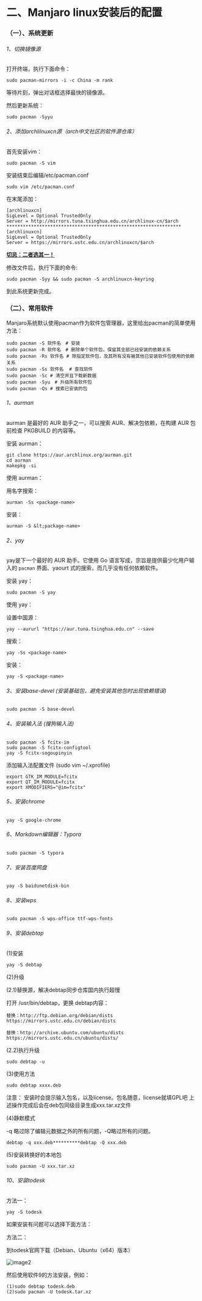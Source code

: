 # 二、Manjaro linux安装后的配置

### （一）、系统更新

###### 1、切换镜像源

打开终端，执行下面命令：

```
sudo pacman-mirrors -i -c China -m rank
```

等待片刻，弹出对话框选择最快的镜像源。

然后更新系统：

```
sudo pacman -Syyu
```

###### 2、添加archlilnuxcn源（arch中文社区的软件源仓库）

首先安装vim：

```
sudo pacman -S vim
```

安装结束后编辑/etc/pacman.conf

```
sudo vim /etc/pacman.conf
```

在末尾添加：

```
[archlinuxcn]
SigLevel = Optional TrustedOnly
Server = http://mirrors.tuna.tsinghua.edu.cn/archlinux-cn/$arch
****************************************************************
[archlinuxcn]
SigLevel = Optional TrustedOnly
Server = https://mirrors.ustc.edu.cn/archlinuxcn/$arch
```

**<u>切忌：二者选其一！</u>**

修改文件后，执行下面的命令:

```
sudo pacman -Syy && sudo pacman -S archlinuxcn-keyring
```

到此系统更新完成。

### （二）、常用软件

Manjaro系统默认使用pacman作为软件包管理器，这里给出pacman的简单使用方法：

```
sudo pacman -S 软件名　# 安装
sudo pacman -R 软件名　# 删除单个软件包，保留其全部已经安装的依赖关系
sudo pacman -Rs 软件名 # 除指定软件包，及其所有没有被其他已安装软件包使用的依赖关系
sudo pacman -Ss 软件名  # 查找软件
sudo pacman -Sc # 清空并且下载新数据
sudo pacman -Syu　# 升级所有软件包
sudo pacman -Qs # 搜索已安装的包
```

###### 1、aurman

aurman 是最好的 AUR 助手之一，可以搜索 AUR、解决包依赖，在构建 AUR 包前检查 PKGBUILD 的内容等。

安装 aurman：

```
git clone https://aur.archlinux.org/aurman.git
cd aurman
makepkg -si
```

使用 aurman：

用名字搜索：

```
aurman -Ss <package-name>
```

安装：

```
aurman -S &lt;package-name>
```

###### 2、yay

yay是下一个最好的 AUR 助手。它使用 Go 语言写成，宗旨是提供最少化用户输入的 `pacman` 界面、yaourt 式的搜索，而几乎没有任何依赖软件。

安装 yay：

```
sudo pacman -S yay
```

使用 yay：

设置中国源：

```
yay --aururl "https://aur.tuna.tsinghua.edu.cn" --save
```

搜索：

```
yay -Ss <package-name>
```

安装：

```
yay -S <package-name>
```

###### 3、安装base-devel (安装基础包，避免安装其他包时出现依赖错误)

```
sudo pacman -S base-devel
```

###### 4、安装输入法 (搜狗输入法)

```
sudo pacman -S fcitx-im
sudo pacman -S fcitx-configtool
yay -S fcitx-sogoupinyin
```

添加输入法配置文件 (sudo vim ~/.xprofile)

```
export GTK_IM_MODULE=fcitx
export QT_IM_MODULE=fcitx
export XMODIFIERS="@im=fcitx"
```

###### 5、安装chrome

```
yay -S google-chrome
```

###### 6、Markdown编辑器：Typora

```
sudo pacman -S typora
```

###### 7、安装百度网盘

```
yay -S baidunetdisk-bin
```

###### 8、安装wps

```
sudo pacman -S wps-office ttf-wps-fonts
```

###### 9、安装debtap

(1)安装

```
yay -S debtap
```

(2)升级

(2.1)替换源，解决debtap同步仓库国内执行超慢

打开 /usr/bin/debtap，更换 debtap内容：

```shell
替换：http://ftp.debian.org/debian/dists
https://mirrors.ustc.edu.cn/debian/dists

替换：http://archive.ubuntu.com/ubuntu/dists
https://mirrors.ustc.edu.cn/ubuntu/dists/
```

(2.2)执行升级

```
sudo debtap -u
```

(3)使用方法

```
sudo debtap xxxx.deb
```

注意： 安装时会提示输入包名，以及license。包名随意，license就填GPL吧 上述操作完成后会在deb包同级目录生成xxx.tar.xz文件

(4)静默模式

-q 略过除了编辑元数据之外的所有问题，-Q略过所有的问题。

```
debtap -q xxx.deb**********debtap -Q xxx.deb
```

(5)安装转换好的本地包

```
sudo pacman -U xxx.tar.xz
```

###### 10、安装todesk

方法一：

```
yay -S todesk
```

如果安装有问题可以选择下面方法：

方法二：

到todesk官网下载（Debian、Ubuntu（x64）版本）

![image2](https://github.com/zjkhy94/manjaro-linux-zjkhy94/blob/main/images/image2.png)

然后使用软件9的方法安装，例如：

```
(1)sudo debtap todesk.deb
(2)sudo pacman -U todesk.tar.xz
```
